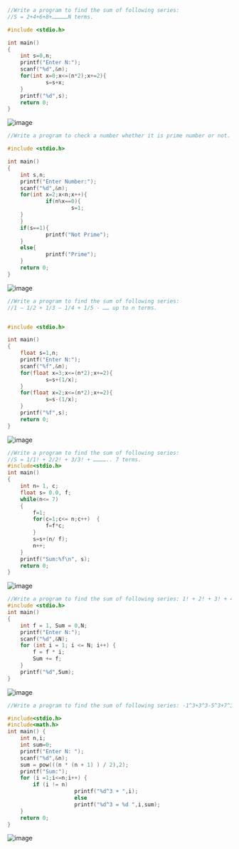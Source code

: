 ```c
//Write a program to find the sum of following series:
//S = 2+4+6+8+……………N terms.

#include <stdio.h>

int main()
{
    int s=0,n;
    printf("Enter N:");
    scanf("%d",&n);
    for(int x=0;x<=(n*2);x+=2){
            s=s+x;
    }
    printf("%d",s);
    return 0;
}
```
![image](https://user-images.githubusercontent.com/93079062/201002030-2481f0d2-ccc9-497b-849f-a091612a3746.png)

```c
//Write a program to check a number whether it is prime number or not.

#include <stdio.h>

int main()
{
    int s,n;
    printf("Enter Number:");
    scanf("%d",&n);
    for(int x=2;x<n;x++){
            if(n%x==0){
                    s=1;
    }
    }
    if(s==1){
            printf("Not Prime");
    }
    else{
            printf("Prime");
    }
    return 0;
}
```
![image](https://user-images.githubusercontent.com/93079062/201001434-bf774f11-6e4a-41af-b45e-229d474eabd1.png)
```c
//Write a program to find the sum of following series:
//1 – 1/2 + 1/3 – 1/4 + 1/5 - …… up to n terms.


#include <stdio.h>

int main()
{
    float s=1,n;
    printf("Enter N:");
    scanf("%f",&n);
    for(float x=3;x<=(n*2);x+=2){
            s=s+(1/x);
    }
    for(float x=2;x<=(n*2);x+=2){
            s=s-(1/x);
    }
    printf("%f",s);
    return 0;
}
```
![image](https://user-images.githubusercontent.com/93079062/201003862-b36df4e5-5959-4f5d-950b-94dda8a367eb.png)
```c
//Write a program to find the sum of following series:
//S = 1/1! + 2/2! + 3/3! + ………….. 7 terms.
#include<stdio.h>
int main()  
{  
    int n= 1, c;  
    float s= 0.0, f; 
    while(n<= 7)  
    {  
        f=1;  
        for(c=1;c<= n;c++)  {  
            f=f*c;  
        }  
        s=s+(n/ f);  
        n++;  
    }  
    printf("Sum:%f\n", s);
    return 0;  
}  
```
![image](https://user-images.githubusercontent.com/93079062/201008139-090048cc-e6a1-466a-9fbb-57f8c62e439f.png)

```c
//Write a program to find the sum of following series: 1! + 2! + 3! + 4! + ….. + n!
#include <stdio.h>
int main()
{
    int f = 1, Sum = 0,N;
    printf("Enter N:");
    scanf("%d",&N);
    for (int i = 1; i <= N; i++) {
        f = f * i;
        Sum += f;
    }
    printf("%d",Sum);
}

```
![image](https://user-images.githubusercontent.com/93079062/201729108-7536199b-8fa1-4931-9d3b-7876da1ac7c4.png)

```c
//Write a program to find the sum of following series: -1^3+3^3-5^3+7^3...to n terms

#include<stdio.h>
#include<math.h>
int main() {
	int n,i;
	int sum=0;
	printf("Enter N: ");
	scanf("%d",&n);
	sum = pow(((n * (n + 1) ) / 2),2);
	printf("Sum:");
	for (i =1;i<=n;i++) {
		if (i != n)
		             printf("%d^3 + ",i); 
		             else
		             printf("%d^3 = %d ",i,sum);
	}
	return 0;
}
```
![image](https://user-images.githubusercontent.com/93079062/201009395-e31344cf-6ed4-4395-8802-ecf672a7eb41.png)
